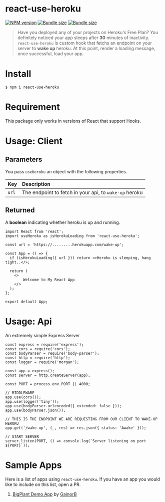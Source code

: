 # react-use-heroku

[![NPM version](https://badgen.net/npm/v/react-use-heroku)](https://www.npmjs.com/package/react-use-heroku) [![Bundle size](https://badgen.net/bundlephobia/min/react-use-heroku?label=size)](https://bundlephobia.com/result?p=react-use-heroku) [![Bundle size](https://badgen.net/bundlephobia/minzip/react-use-heroku?label=gzip%20size)](https://bundlephobia.com/result?p=react-use-heroku)

> Have you deployed any of your projects on Heroku's Free Plan? You definitely noticed your app sleeps after **30** minutes of inactivity. `react-use-heroku` is custom hook that fetchs an endpoint on your server to **wake up** heroku. At this point, render a loading message, once successful, load your app. 

# Install

```
$ npm i react-use-heroku
```

# Requirement
This package only works in versions of React that support Hooks.

# Usage: Client

## Parameters

You pass `useHeroku` an object with the following properties.

| Key        | Description                                            |
| :--------- |:------------------------------------------------------ |
| `url`      | The endpoint to fetch in your api, to `wake-up` heroku |

## Returned

A **boolean** indicating whether heroku is up and running.

```
import React from 'react';
import useHeroku as isHerokuLoading from 'react-use-heroku';

const url = 'https://.........herokuapp.com/wake-up';

const App = () => {
  if (isHerokuLoading({ url })) return <>Heroku is sleeping, hang tight..</>;

  return (
    <>
        Welcome to My React App
    </>
  );
};

export default App;
```

# Usage: Api

An extremely simple Express Server

```
const express = require('express');
const cors = require('cors');
const bodyParser = require('body-parser');
const http = require('http');
const logger = require('morgan');

const app = express();
const server = http.createServer(app);

const PORT = process.env.PORT || 4000;

// MIDDLEWARE
app.use(cors());
app.use(logger('tiny'));
app.use(bodyParser.urlencoded({ extended: false }));
app.use(bodyParser.json());

// THIS IS THE ENDPOINT WE ARE REQUESTING FROM OUR CLIENT TO WAKE-UP HEROKU
app.get('/wake-up', (_, res) => res.json({ status: 'Awake' }));

// START SERVER
server.listen(PORT, () => console.log(`Server listening on port ${PORT}`));
```

# Sample Apps

Here is a list of apps using `react-use-heroku`. If you have an app you would like to include on this list, open a PR.

1. [BigPlant Demo App](https://bigplant.netlify.com/) by [GainorB](https://github.com/GainorB)

